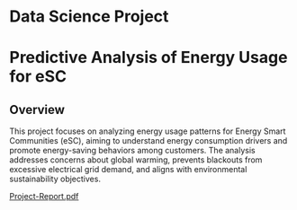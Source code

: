# Data Science Project

# Predictive Analysis of Energy Usage for eSC

## Overview
This project focuses on analyzing energy usage patterns for Energy Smart Communities (eSC), aiming to understand energy consumption drivers and promote energy-saving behaviors among customers. The analysis addresses concerns about global warming, prevents blackouts from excessive electrical grid demand, and aligns with environmental sustainability objectives.

[Project-Report.pdf](https://github.com/mkarodka/Energy-Usage-Predictive-Analysis-eSC/blob/ff5f95e5ac459c454df640a7bc7d3b9f9140a3f2/Project-Report.pdf)
